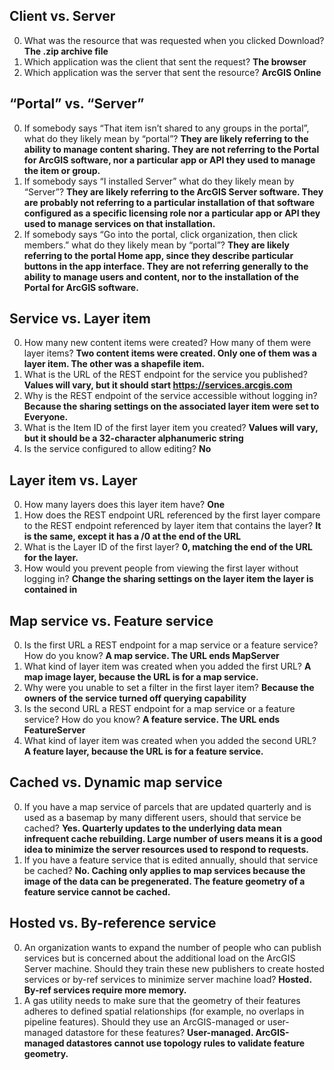 ## Client vs. Server
0. What was the resource that was requested when you clicked Download? **The .zip archive file**
0. Which application was the client that sent the request? **The browser**
0. Which application was the server that sent the resource? **ArcGIS Online**

## “Portal” vs. “Server”
0. If somebody says “That item isn’t shared to any groups in the portal”, what do they likely mean by “portal”? **They are likely referring to the ability to manage content sharing. They are not referring to the Portal for ArcGIS software, nor a particular app or API they used to manage the item or group.**
0. If somebody says “I installed Server” what do they likely mean by “Server”? **They are likely referring to the ArcGIS Server software. They are probably not referring to a particular installation of that software configured as a specific licensing role nor a particular app or API they used to manage services on that installation.**
0. If somebody says “Go into the portal, click organization, then click members.” what do they likely mean by “portal”? **They are likely referring to the portal Home app, since they describe particular buttons in the app interface. They are not referring generally to the ability to manage users and content, nor to the installation of the Portal for ArcGIS software.**

## Service vs. Layer item
0. How many new content items were created? How many of them were layer items? **Two content items were created. Only one of them was a layer item. The other was a shapefile item.**
0. What is the URL of the REST endpoint for the service you published? **Values will vary, but it should start https://services.arcgis.com**
0. Why is the REST endpoint of the service accessible without logging in? **Because the sharing settings on the associated layer item were set to Everyone.**
0. What is the Item ID of the first layer item you created? **Values will vary, but it should be a 32-character alphanumeric string**
0. Is the service configured to allow editing? **No**

## Layer item vs. Layer
0. How many layers does this layer item have? **One**
0. How does the REST endpoint URL referenced by the first layer compare to the REST endpoint referenced by layer item that contains the layer? **It is the same, except it has a /0 at the end of the URL**
0. What is the Layer ID of the first layer? **0, matching the end of the URL for the layer.**
0. How would you prevent people from viewing the first layer without logging in? **Change the sharing settings on the layer item the layer is contained in**

## Map service vs. Feature service
0. Is the first URL a REST endpoint for a map service or a feature service? How do you know? **A map service. The URL ends MapServer**
0. What kind of layer item was created when you added the first URL? **A map image layer, because the URL is for a map service.**
0. Why were you unable to set a filter in the first layer item? **Because the owners of the service turned off querying capability**
0. Is the second URL a REST endpoint for a map service or a feature service? How do you know? **A feature service. The URL ends FeatureServer**
0. What kind of layer item was created when you added the second URL? **A feature layer, because the URL is for a feature service.**

## Cached vs. Dynamic map service
0. If you have a map service of parcels that are updated quarterly and is used as a basemap by many different users, should that service be cached? **Yes. Quarterly updates to the underlying data mean infrequent cache rebuilding. Large number of users means it is a good idea to minimize the server resources used to respond to requests.**
0. If you have a feature service that is edited annually, should that service be cached? **No. Caching only applies to map services because the image of the data can be pregenerated. The feature geometry of a feature service cannot be cached.**

## Hosted vs. By-reference service
0. An organization wants to expand the number of people who can publish services but is concerned about the additional load on the ArcGIS Server machine. Should they train these new publishers to create hosted services or by-ref services to minimize server machine load? **Hosted. By-ref services require more memory.**
0. A gas utility needs to make sure that the geometry of their features adheres to defined spatial relationships (for example, no overlaps in pipeline features). Should they use an ArcGIS-managed or user-managed datastore for these features? **User-managed. ArcGIS-managed datastores cannot use topology rules to validate feature geometry.** 
